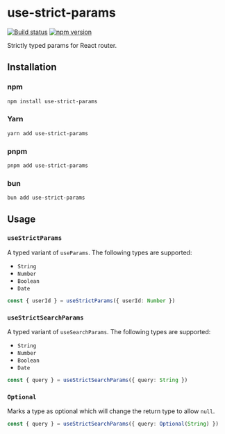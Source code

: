 # use-strict-params

[![Build status](https://github.com/mskelton/use-strict-params/workflows/Build/badge.svg)](https://github.com/mskelton/use-strict-params/actions)
[![npm version](https://img.shields.io/npm/v/use-strict-params)](https://www.npmjs.com/package/use-strict-params)

Strictly typed params for React router.

## Installation

### npm

```sh
npm install use-strict-params
```

### Yarn

```sh
yarn add use-strict-params
```

### pnpm

```sh
pnpm add use-strict-params
```

### bun

```sh
bun add use-strict-params
```

## Usage

### `useStrictParams`

A typed variant of `useParams`. The following types are supported:

- `String`
- `Number`
- `Boolean`
- `Date`

```typescript
const { userId } = useStrictParams({ userId: Number })
```

### `useStrictSearchParams`

A typed variant of `useSearchParams`. The following types are supported:

- `String`
- `Number`
- `Boolean`
- `Date`

```typescript
const { query } = useStrictSearchParams({ query: String })
```

### `Optional`

Marks a type as optional which will change the return type to allow `null`.

```typescript
const { query } = useStrictSearchParams({ query: Optional(String) })
```
